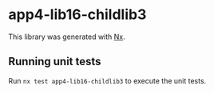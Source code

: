 # app4-lib16-childlib3

This library was generated with [Nx](https://nx.dev).

## Running unit tests

Run `nx test app4-lib16-childlib3` to execute the unit tests.
